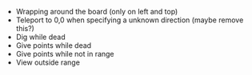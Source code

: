 - Wrapping around the board (only on left and top)
- Teleport to 0,0 when specifying a unknown direction (maybe remove this?)
- Dig while dead
- Give points while dead
- Give points while not in range
- View outside range
